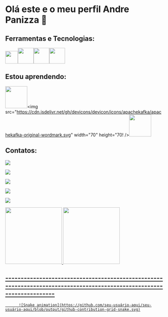 # Olá este e o meu perfil Andre Panizza 👋

## Ferramentas e Tecnologias:

<img src="https://cdn.jsdelivr.net/gh/devicons/devicon/icons/git/git-original.svg" width="40" height="40"/><img src="https://cdn.jsdelivr.net/gh/devicons/devicon/icons/amazonwebservices/amazonwebservices-original-wordmark.svg" width="50" height="50" /><img src="https://cdn.jsdelivr.net/gh/devicons/devicon/icons/kubernetes/kubernetes-plain-wordmark.svg"  width="50" height="50"/><img src="https://cdn.jsdelivr.net/gh/devicons/devicon/icons/terraform/terraform-original-wordmark.svg" width="50" height="50"/>



## Estou aprendendo:
<img src="https://cdn.jsdelivr.net/gh/devicons/devicon/icons/jenkins/jenkins-original.svg" width="70" height="70"/><img src="https://cdn.jsdelivr.net/gh/devicons/devicon/icons/apachekafka/apachekafka-original-wordmark.svg" width="70" height="70! /><img src="https://cdn.jsdelivr.net/gh/devicons/devicon/icons/php/php-original.svg"  width="70" height="70"/>
        
## Contatos:
<a href="https://www.youtube.com/seu-canal-youtube-aqui" target="_blank"><img src="https://img.shields.io/badge/YouTube-FF0000?style=for-the-badge&logo=youtube&logoColor=white" target="_blank"></a>
          
<a href="https://instagram.com/seu-usuário-instagram-aqui" target="_blank"><img src="https://img.shields.io/badge/-Instagram-%23E4405F?style=for-the-badge&logo=instagram&logoColor=white" target="_blank"></a>
          
<a href="https://www.twitch.tv/seu-usuário-aqui" target="_blank"><img src="https://img.shields.io/badge/Twitch-9146FF?style=for-the-badge&logo=twitch&logoColor=white" target="_blank"></a>
          
<a href = "mailto:contato@seu-usuário-aqui"><img src="https://img.shields.io/badge/Gmail-D14836?style=for-the-badge&logo=gmail&logoColor=white" target="_blank"></a>
          
<a href="https://www.linkedin.com/in/seu-usuário-linkedln-aqui" target="_blank"><img src="https://img.shields.io/badge/-LinkedIn-%230077B5?style=for-the-badge&logo=linkedin&logoColor=white" target="_blank"></a>   
</div>

<div>
<a href="https://github.com/AndrePanizza">
<img height="180em" src="https://github-readme-stats.vercel.app/api/top-langs/?username=seu-usuário-aqui&layout=compact&langs_count=7&theme=dracula"/>
<img height="180em" src="https://github-readme-stats.vercel.app/api?username=seu-usuário-aqui&show_icons=true&theme=dracula&include_all_commits=true&count_private=true"/>
</div>


## ----------------------------------------------------------------------------------------------------------------------
          

          ![Snake animation](https://github.com/seu-usuário-aqui/seu-usuário-aqui/blob/output/github-contribution-grid-snake.svg)

